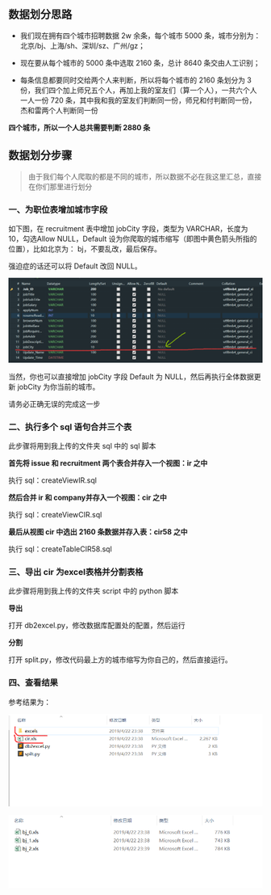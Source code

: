 ## 数据划分思路

- 我们现在拥有四个城市招聘数据 2w 余条，每个城市 5000 条，城市分别为： 北京/bj、上海/sh、深圳/sz、广州/gz；

- 现在要从每个城市的 5000 条中选取 2160 条，总计 8640 条交由人工识别；

- 每条信息都要同时交给两个人来判断，所以将每个城市的 2160 条划分为 3 份，我们四个加上师兄五个人，再加上我的室友们（算一个人），一共六个人一人一份 720 条，其中我和我的室友们判断同一份，师兄和付判断同一份，杰和雷两个人判断同一份

**四个城市，所以一个人总共需要判断 2880 条**

## 数据划分步骤

> 由于我们每个人爬取的都是不同的城市，所以数据不必在我这里汇总，直接在你们那里进行划分

### 一、为职位表增加城市字段

如下图，在 recruitment 表中增加 jobCity 字段，类型为 VARCHAR，长度为 10，勾选Allow NULL，Default 设为你爬取的城市缩写（即图中黄色箭头所指的位置），比如北京为： bj，不要乱改，最后保存。

强迫症的话还可以将 Default 改回 NULL。

![增加 city 字段](../res/schedules/dataSpilt/add-city.png)

当然，你也可以直接增加 jobCity 字段 Default 为 NULL，然后再执行全体数据更新 jobCity 为你当前的城市。

请务必正确无误的完成这一步

### 二、执行多个 sql 语句合并三个表

此步骤将用到我上传的文件夹 sql 中的 sql 脚本

**首先将 issue 和 recruitment 两个表合并存入一个视图：ir 之中**

执行 sql：createViewIR.sql

**然后合并 ir 和 company并存入一个视图：cir 之中**

执行 sql：createViewCIR.sql

**最后从视图 cir 中选出 2160 条数据并存入表：cir58 之中**

执行 sql：createTableCIR58.sql

### 三、导出 cir 为excel表格并分割表格

此步骤将用到我上传的文件夹 script 中的 python 脚本

**导出**

打开 db2excel.py，修改数据库配置处的配置，然后运行

**分割**

打开 split.py，修改代码最上方的城市缩写为你自己的，然后直接运行。

### 四、查看结果

参考结果为：

![result-1](../res/schedules/dataSpilt/result-1.png)



![result-2](../res/schedules/dataSpilt/result-2.png)